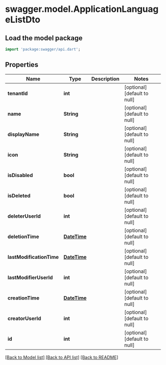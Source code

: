 # swagger.model.ApplicationLanguageListDto

## Load the model package
```dart
import 'package:swagger/api.dart';
```

## Properties
Name | Type | Description | Notes
------------ | ------------- | ------------- | -------------
**tenantId** | **int** |  | [optional] [default to null]
**name** | **String** |  | [optional] [default to null]
**displayName** | **String** |  | [optional] [default to null]
**icon** | **String** |  | [optional] [default to null]
**isDisabled** | **bool** |  | [optional] [default to null]
**isDeleted** | **bool** |  | [optional] [default to null]
**deleterUserId** | **int** |  | [optional] [default to null]
**deletionTime** | [**DateTime**](DateTime.md) |  | [optional] [default to null]
**lastModificationTime** | [**DateTime**](DateTime.md) |  | [optional] [default to null]
**lastModifierUserId** | **int** |  | [optional] [default to null]
**creationTime** | [**DateTime**](DateTime.md) |  | [optional] [default to null]
**creatorUserId** | **int** |  | [optional] [default to null]
**id** | **int** |  | [optional] [default to null]

[[Back to Model list]](../README.md#documentation-for-models) [[Back to API list]](../README.md#documentation-for-api-endpoints) [[Back to README]](../README.md)


